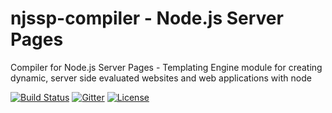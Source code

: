 # njssp-compiler - Node.js Server Pages

Compiler for Node.js Server Pages - Templating Engine module for creating dynamic, server side evaluated websites and web applications with node

[![Build Status](https://travis-ci.org/DevWurm/njssp.svg?branch=master)](https://travis-ci.org/DevWurm/njssp)
[![Gitter](https://badges.gitter.im/Join%20Chat.svg)](https://gitter.im/DevWurm/njssp?utm_source=badge&utm_medium=badge&utm_campaign=pr-badge)
[![License](http://img.shields.io/:license-mit-blue.svg)](http://opensource.org/licenses/MIT)
